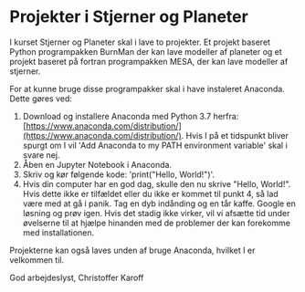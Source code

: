 # Projekter i Stjerner og Planeter
I kurset Stjerner og Planeter skal i lave to projekter. Et projekt baseret Python programpakken BurnMan der kan lave modeller af planeter og et projekt baseret på fortran programpakken MESA, der kan lave modeller af stjerner. 

For at kunne bruge disse programpakker skal i have instaleret Anaconda. Dette gøres ved:

1. Download og installere Anaconda med Python 3.7 herfra: [https://www.anaconda.com/distribution/](https://www.anaconda.com/distribution/). Hvis I på et tidspunkt bliver spurgt om I vil 'Add Anaconda to my PATH environment variable' skal i svare nej.
2. Åben en Jupyter Notebook i Anaconda.
3. Skriv og kør følgende kode: 'print("Hello, World!")'.
4. Hvis din computer har en god dag, skulle den nu skrive "Hello, World!". Hvis dette ikke er tilfældet eller du ikke er kommet til punkt 4, så lad være med at gå i panik. Tag en dyb indånding og en tår kaffe. Google en løsning og prøv igen. Hvis det stadig ikke virker, vil vi afsætte tid under øvelserne til at hjælpe hinanden med de problemer der kan forekomme med installationen.

Projekterne kan også laves unden af bruge Anaconda, hvilket I er velkommen til. 

God arbejdeslyst,
Christoffer Karoff